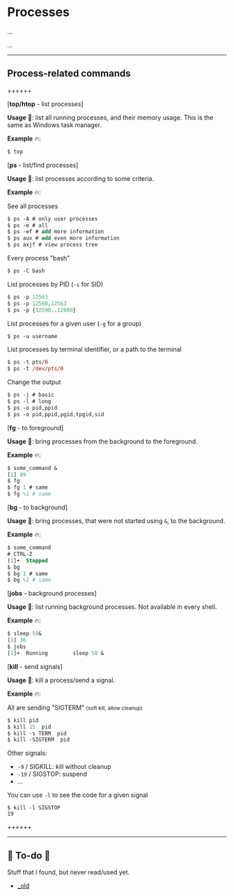 # Processes

<div class="row row-cols-md-2"><div>

...
</div><div>

...
</div></div>

<hr class="sep-both">

## Process-related commands

++++++

[**top/htop** - list processes]

<div class="row row-cols-md-2"><div>

**Usage** 🐚: list all running processes, and their memory usage. This is the same as Windows task manager.

**Example** 🔥:

```ps
$ top
```
</div></div>

[**ps** - list/find processes]

<div class="row row-cols-md-2"><div>

**Usage** 🐚: list processes according to some criteria.

**Example** 🔥:

See all processes

```ps
$ ps -A # only user processes
$ ps -e # all
$ ps -ef # add more information
$ ps aux # add even more information
$ ps axjf # view process tree
```

Every process "bash"

```ps
$ ps -C bash
```

List processes by PID (`-s` for SID)

```ps
$ ps -p 12563
$ ps -p 12560,12563
$ ps -p {12590..12600}
```
</div><div>


List processes for a given user (`-g` for a group)

```ps
$ ps -u username
```

List processes by terminal identifier, or a path to the terminal

```ps
$ ps -t pts/0
$ ps -t /dev/pts/0
```

Change the output

```ps
$ ps -j # basic
$ ps -l # long
$ ps -o pid,ppid
$ ps -o pid,ppid,pgid,tpgid,sid
```
</div></div>

[**fg** - to foreground]

<div class="row row-cols-md-2"><div>

**Usage** 🐚: bring processes from the background to the foreground.

**Example** 🔥:

```ps
$ some_command &
[1] 89
$ fg
$ fg 1 # same
$ fg %1 # same
```
</div></div>

[**bg** - to background]

<div class="row row-cols-md-2"><div>

**Usage** 🐚: bring processes, that were not started using `&`, to the background.

**Example** 🔥:

```ps
$ some_command
# CTRL-Z
[1]+  Stopped
$ bg
$ bg 1 # same
$ bg %1 # same
```
</div></div>

[**jobs** - background processes]

<div class="row row-cols-md-2"><div>

**Usage** 🐚: list running background processes. Not available in every shell.

**Example** 🔥:

```ps
$ sleep 50&
[1] 36
$ jobs
[1]+  Running        sleep 50 &
```
</div></div>

[**kill** - send signals]

<div class="row row-cols-md-2"><div>

**Usage** 🐚: kill a process/send a signal.

**Example** 🔥:

All are sending "SIGTERM" <small>(soft kill, allow cleanup)</small>

```ps
$ kill pid
$ kill 15  pid
$ kill -s TERM  pid
$ kill -SIGTERM  pid
```
</div><div>

Other signals:

* `-9` / SIGKILL: kill without cleanup
* `-19` / SIGSTOP: suspend
* ...

You can use `-l` to see the code for a given signal

```shell!
$ kill -l SIGSTOP
19
```
</div></div>

++++++

<hr class="sep-both">

## 👻 To-do 👻

Stuff that I found, but never read/used yet.

<div class="row row-cols-md-2"><div>

* [_old](_old.md)
</div><div>
</div></div>
